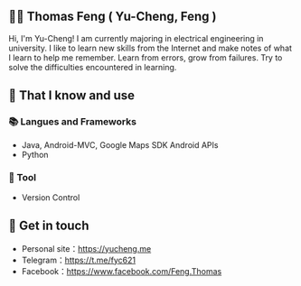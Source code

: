 ## 👦🏻 Thomas Feng ( Yu-Cheng, Feng )

Hi, I'm Yu-Cheng! I am currently majoring in electrical engineering in university. I like to learn new skills from the Internet and make notes of what I learn to help me remember. Learn from errors, grow from failures. Try to solve the difficulties encountered in learning.

## 🧠 That I know and use

### 📚 Langues and Frameworks

- Java, Android-MVC, Google Maps SDK Android APIs
- Python

### 🔧 Tool

- Version Control

## 🔗 Get in touch

- Personal site：<https://yucheng.me>
- Telegram：<https://t.me/fyc621>
- Facebook：<https://www.facebook.com/Feng.Thomas>
